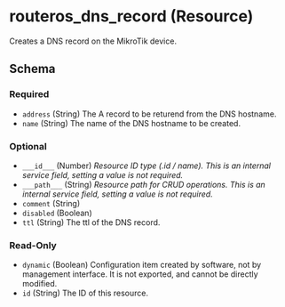 # routeros_dns_record (Resource)
Creates a DNS record on the MikroTik device.



<!-- schema generated by tfplugindocs -->
## Schema

### Required

- `address` (String) The A record to be returend from the DNS hostname.
- `name` (String) The name of the DNS hostname to be created.

### Optional

- `___id___` (Number) <em>Resource ID type (.id / name). This is an internal service field, setting a value is not required.</em>
- `___path___` (String) <em>Resource path for CRUD operations. This is an internal service field, setting a value is not required.</em>
- `comment` (String)
- `disabled` (Boolean)
- `ttl` (String) The ttl of the DNS record.

### Read-Only

- `dynamic` (Boolean) Configuration item created by software, not by management interface. It is not exported, and cannot be directly modified.
- `id` (String) The ID of this resource.


